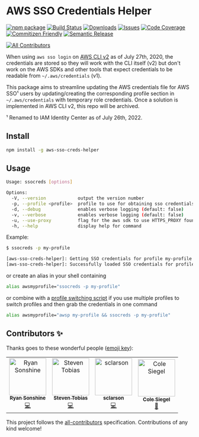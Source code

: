 # AWS SSO Credentials Helper

[![npm package][npm-img]][npm-url]
[![Build Status][build-img]][build-url]
[![Downloads][downloads-img]][downloads-url]
[![Issues][issues-img]][issues-url]
[![Code Coverage][codecov-img]][codecov-url]
[![Commitizen Friendly][commitizen-img]][commitizen-url]
[![Semantic Release][semantic-release-img]][semantic-release-url]
<!-- ALL-CONTRIBUTORS-BADGE:START - Do not remove or modify this section -->
[![All Contributors](https://img.shields.io/badge/all_contributors-4-orange.svg?style=flat-square)](#contributors-)
<!-- ALL-CONTRIBUTORS-BADGE:END -->

When using `aws sso login` on [AWS CLI v2](https://aws.amazon.com/blogs/developer/aws-cli-v2-is-now-generally-available/)
as of July 27th, 2020, the credentials are stored so they will work with the CLI
itself (v2) but don't work on the AWS SDKs and other tools that expect credentials
to be readable from `~/.aws/credentials` (v1).

This package aims to streamline updating the AWS credentials file for AWS SSO¹
users by updating/creating the corresponding profile section in `~/.aws/credentials` with
temporary role credentials. Once a solution is implemented in AWS CLI v2, this
repo will be archived.

¹ Renamed to IAM Identity Center as of July 26th, 2022.

## Install

```sh
npm install -g aws-sso-creds-helper
```

## Usage

```sh
Usage: ssocreds [options]

Options:
  -V, --version            output the version number
  -p, --profile <profile>  profile to use for obtaining sso credentials (default: "default")
  -d, --debug              enables verbose logging (default: false)
  -v, --verbose            enables verbose logging (default: false)
  -u, --use-proxy          flag for the aws sdk to use HTTPS_PROXY found in env (default: false)
  -h, --help               display help for command
```

Example:

```sh
$ ssocreds -p my-profile

[aws-sso-creds-helper]: Getting SSO credentials for profile my-profile
[aws-sso-creds-helper]: Successfully loaded SSO credentials for profile my-profile
```

or create an alias in your shell containing

```sh
alias awsmyprofile="ssocreds -p my-profile"
```

or combine with a [profile switching script](https://github.com/antonbabenko/awsp)
if you use multiple profiles to switch profiles and then grab the credentials in one command

```sh
alias awsmyprofile="awsp my-profile && ssocreds -p my-profile"
```

[build-img]:https://github.com/ryansonshine/aws-sso-creds-helper/actions/workflows/release.yml/badge.svg
[build-url]:https://github.com/ryansonshine/aws-sso-creds-helper/actions/workflows/release.yml
[downloads-img]:https://img.shields.io/npm/dt/aws-sso-creds-helper
[downloads-url]:https://www.npmtrends.com/aws-sso-creds-helper
[npm-img]:https://img.shields.io/npm/v/aws-sso-creds-helper
[npm-url]:https://www.npmjs.com/package/aws-sso-creds-helper
[issues-img]:https://img.shields.io/github/issues/ryansonshine/aws-sso-creds-helper
[issues-url]:https://github.com/ryansonshine/aws-sso-creds-helper/issues
[codecov-img]:https://codecov.io/gh/ryansonshine/aws-sso-creds-helper/branch/master/graph/badge.svg
[codecov-url]:https://codecov.io/gh/ryansonshine/aws-sso-creds-helper
[semantic-release-img]:https://img.shields.io/badge/%20%20%F0%9F%93%A6%F0%9F%9A%80-semantic--release-e10079.svg
[semantic-release-url]:https://github.com/semantic-release/semantic-release
[commitizen-img]:https://img.shields.io/badge/commitizen-friendly-brightgreen.svg
[commitizen-url]:http://commitizen.github.io/cz-cli/

## Contributors ✨

Thanks goes to these wonderful people ([emoji key](https://allcontributors.org/docs/en/emoji-key)):

<!-- ALL-CONTRIBUTORS-LIST:START - Do not remove or modify this section -->
<!-- prettier-ignore-start -->
<!-- markdownlint-disable -->
<table>
  <tbody>
    <tr>
      <td align="center"><a href="https://ryansonshine.com"><img src="https://avatars.githubusercontent.com/u/9534477?v=4?s=100" width="100px;" alt="Ryan Sonshine"/><br /><sub><b>Ryan Sonshine</b></sub></a><br /><a href="https://github.com/ryansonshine/aws-sso-creds-helper/commits?author=ryansonshine" title="Code">💻</a></td>
      <td align="center"><a href="https://blog.stobias.dev/"><img src="https://avatars.githubusercontent.com/u/590677?v=4?s=100" width="100px;" alt="Steven Tobias"/><br /><sub><b>Steven Tobias</b></sub></a><br /><a href="https://github.com/ryansonshine/aws-sso-creds-helper/commits?author=stobias123" title="Code">💻</a></td>
      <td align="center"><a href="https://github.com/sclarson"><img src="https://avatars.githubusercontent.com/u/393467?v=4?s=100" width="100px;" alt="sclarson"/><br /><sub><b>sclarson</b></sub></a><br /><a href="https://github.com/ryansonshine/aws-sso-creds-helper/commits?author=sclarson" title="Code">💻</a></td>
      <td align="center"><a href="https://github.com/colesiegel"><img src="https://avatars.githubusercontent.com/u/14875904?v=4?s=100" width="100px;" alt="Cole Siegel"/><br /><sub><b>Cole Siegel</b></sub></a><br /><a href="https://github.com/ryansonshine/aws-sso-creds-helper/issues?q=author%3Acolesiegel" title="Bug reports">🐛</a></td>
    </tr>
  </tbody>
</table>

<!-- markdownlint-restore -->
<!-- prettier-ignore-end -->

<!-- ALL-CONTRIBUTORS-LIST:END -->

This project follows the [all-contributors](https://github.com/all-contributors/all-contributors) specification. Contributions of any kind welcome!
